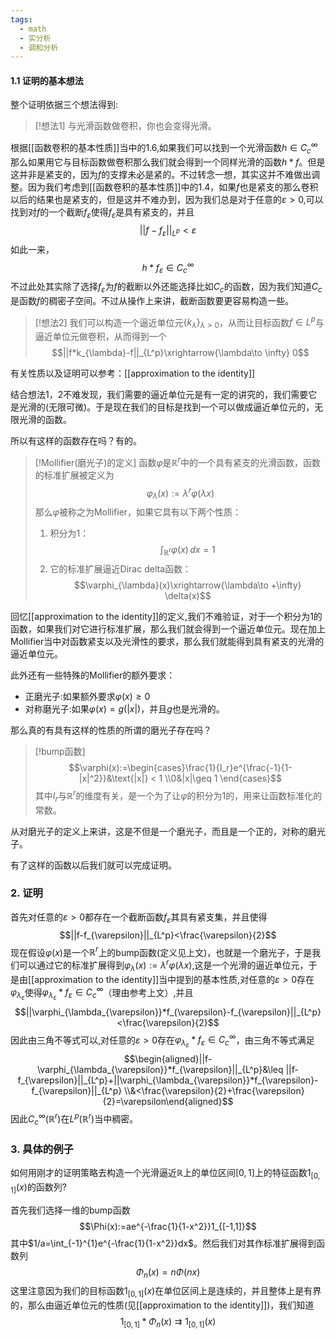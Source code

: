 ```yaml
---
tags:
  - math
  - 实分析
  - 调和分析
---
```

#### 1.1 证明的基本想法

整个证明依据三个想法得到:

> [!想法1]
> 与光滑函数做卷积，你也会变得光滑。

根据[[函数卷积的基本性质]]当中的1.6,如果我们可以找到一个光滑函数$h\in C_c^{\infty}$那么如果用它与目标函数做卷积那么我们就会得到一个同样光滑的函数$h*f$。但是这并非是紧支的，因为$f$的支撑未必是紧的。不过转念一想，其实这并不难做出调整。因为我们考虑到[[函数卷积的基本性质]]中的1.4，如果$f$也是紧支的那么卷积以后的结果也是紧支的，但是这并不难办到，因为我们总是对于任意的$\varepsilon>0$,可以找到对$f$的一个截断$f_{\varepsilon}$使得$f_{\varepsilon}$是具有紧支的，并且$$||f-f_{\varepsilon}||_{L^p}<\varepsilon$$如此一来，$$h*f_{\varepsilon} \in C_c^{\infty}$$不过此处其实除了选择$f_{\varepsilon}$为$f$的截断以外还能选择比如$C_c$的函数，因为我们知道$C_c$是函数$f$的稠密子空间。不过从操作上来讲，截断函数要更容易构造一些。

> [!想法2]
> 我们可以构造一个逼近单位元$\{k_{\lambda}\}_{\lambda>0}$，从而让目标函数$f \in L^p$与逼近单位元做卷积，从而得到一个$$||f*k_{\lambda}-f||_{L^p}\xrightarrow{\lambda\to \infty} 0$$

有关性质以及证明可以参考：[[approximation to the identity]]

结合想法1，2不难发现，我们需要的逼近单位元是有一定的讲究的，我们需要它是光滑的(无限可微)。于是现在我们的目标是找到一个可以做成逼近单位元的，无限光滑的函数。

所以有这样的函数存在吗？有的。

> [!Mollifier(磨光子)的定义]
> 函数$\varphi$是$\mathbb{R}^r$中的一个具有紧支的光滑函数，函数的标准扩展被定义为$$\varphi_{\lambda}(x):=\lambda^r\varphi(\lambda x)$$那么$\varphi$被称之为Mollifier，如果它具有以下两个性质：
> 1. 积分为1：$$\int_{\mathbb{R}^r} \varphi(x)\,dx=1$$
> 2. 它的标准扩展逼近Dirac delta函数：$$\varphi_{\lambda}(x)\xrightarrow{\lambda\to +\infty} \delta(x)$$

回忆[[approximation to the identity]]的定义,我们不难验证，对于一个积分为1的函数，如果我们对它进行标准扩展，那么我们就会得到一个逼近单位元。现在加上Mollifier当中对函数紧支以及光滑性的要求，那么我们就能得到具有紧支的光滑的逼近单位元。

此外还有一些特殊的Mollifier的额外要求：
* 正磨光子:如果额外要求$\varphi(x)\geq 0$
* 对称磨光子:如果$\varphi(x)=g(|x|)$，并且$g$也是光滑的。

那么真的有具有这样的性质的所谓的磨光子存在吗？

> [!bump函数]
> $$\varphi(x):=\begin{cases}\frac{1}{I_r}e^{\frac{-1}{1-|x|^2}}&\text{|x|} < 1 \\0&|x|\geq 1 \end{cases}$$其中$I_r$与$\mathbb{R}^r$的维度有关，是一个为了让$\varphi$的积分为1的，用来让函数标准化的常数。

从对磨光子的定义上来讲，这是不但是一个磨光子，而且是一个正的，对称的磨光子。

有了这样的函数以后我们就可以完成证明。

### 2. 证明

首先对任意的$\varepsilon >0$都存在一个截断函数$f_{\varepsilon}$其具有紧支集，并且使得$$||f-f_{\varepsilon}||_{L^p}<\frac{\varepsilon}{2}$$现在假设$\varphi(x)$是一个$\mathbb{R}^r$上的bump函数(定义见上文)，也就是一个磨光子，于是我们可以通过它的标准扩展得到$\varphi_{\lambda}(x):=\lambda^r\varphi(\lambda x)$,这是一个光滑的逼近单位元，于是由[[approximation to the identity]]当中提到的基本性质,对任意的$\varepsilon>0$存在$\varphi_{\lambda_{\varepsilon}}$使得$\varphi_{\lambda_{\varepsilon}}*f_{\varepsilon} \in C_c^{\infty}$（理由参考上文）,并且$$||\varphi_{\lambda_{\varepsilon}}*f_{\varepsilon}-f_{\varepsilon}||_{L^p}<\frac{\varepsilon}{2}$$因此由三角不等式可以,对任意的$\varepsilon>0$存在$\varphi_{\lambda_{\varepsilon}}*f_{\varepsilon} \in C_c^{\infty}$，由三角不等式满足$$\begin{aligned}||f-\varphi_{\lambda_{\varepsilon}}*f_{\varepsilon}||_{L^p}&\leq ||f-f_{\varepsilon}||_{L^p}+||\varphi_{\lambda_{\varepsilon}}*f_{\varepsilon}-f_{\varepsilon}||_{L^p} \\&<\frac{\varepsilon}{2}+\frac{\varepsilon}{2}=\varepsilon\end{aligned}$$
因此$C_c^{\infty}(\mathbb{R}^r)$在$L^p(\mathbb{R}^r)$当中稠密。

### 3. 具体的例子

如何用刚才的证明策略去构造一个光滑逼近$\mathbb{R}$上的单位区间$[0,1]$上的特征函数$1_{[0,1]}(x)$的函数列?

首先我们选择一维的bump函数$$\Phi(x):=ae^{-\frac{1}{1-x^2}}1_{[-1,1]}$$其中$1/a=\int_{-1}^{1}e^{-\frac{1}{1-x^2}}dx$。然后我们对其作标准扩展得到函数列$$\Phi_{n}(x)=n\Phi(nx)$$这里注意因为我们的目标函数$1_{[0,1]}(x)$在单位区间上是连续的，并且整体上是有界的，那么由逼近单位元的性质(见[[approximation to the identity]])，我们知道$$1_{[0,1]}*\Phi_n(x)\rightrightarrows 1_{[0,1]}(x)$$